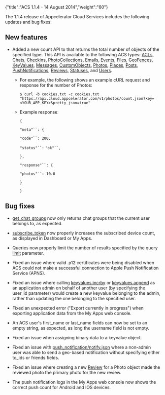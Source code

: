 {"title":"ACS 1.1.4 - 14 August 2014","weight":"60"}

The 1.1.4 release of Appcelerator Cloud Services includes the following updates and bug fixes:

## New features

* Added a new count API to that returns the total number of objects of the specified type. This API is available to the following ACS types: [ACLs](/arrowdb/latest/#!/api/ACLs), [Chats](/arrowdb/latest/#!/api/Chats), [Checkins](/arrowdb/latest/#!/api/Checkins), [PhotoCollections](/arrowdb/latest/#!/api/PhotoCollections), [Emails](/arrowdb/latest/#!/api/Emails), [Events](/arrowdb/latest/#!/api/Events), [Files](/arrowdb/latest/#!/api/Files), [GeoFences](/arrowdb/latest/#!/api/GeoFences), [KeyValues](/arrowdb/latest/#!/api/KeyValues), [Messages](/arrowdb/latest/#!/api/Messages), [CustomObjects](/arrowdb/latest/#!/api/CustomObjects), [Photos](/arrowdb/latest/#!/api/Photos), [Places](/arrowdb/latest/#!/api/Places), [Posts](/arrowdb/latest/#!/api/Posts), [PushNotifications](/arrowdb/latest/#!/api/PushNotifications), [Reviews](/arrowdb/latest/#!/api/Reviews), [Statuses](/arrowdb/latest/#!/api/Statuses), and [Users](/arrowdb/latest/#!/api/Users).

    * For example, the following shows an example cURL request and response for the number of Photos:

        `$ curl -b cookies.txt -c cookies.txt` `"https://api.cloud.appcelerator.com/v1/photos/count.json?key=<YOUR_APP_KEY>&pretty_json=true"`

    * Example response:

        `{`

        `"meta"``: {`

        `"code"``: 200,`

        `"status"``:` `"ok"``,`

        `},`

        `"response"``: {`

        `"photos"``: 10.0`

        `}`

        `}`

## Bug fixes

* [get\_chat\_groups](/arrowdb/latest/#!/api/Chats-method-get_chat_groups) now only returns chat groups that the current user belongs to, as expected.

* [subscribe\_token](/arrowdb/latest/#!/api/PushNotifications-method-subscribe_token) now properly increases the subscribed device count, as displayed in Dashboard or My Apps.

* Queries now properly limit the number of results specified by the query [limit](/arrowdb/latest/#!/guide/search_query-section-skip-and-limit) parameter.

* Fixed an issue where valid .p12 certificates were being disabled when ACS could not make a successful connection to Apple Push Notification Service (APNS).

* Fixed an issue where calling [keyvalues.incrby](/arrowdb/latest/#!/api/KeyValues-method-incrby) or [keyvalues.append](/arrowdb/latest/#!/api/KeyValues-method-append) as an application admin on behalf of another user (by specifying the user\_id parameter) would create a new keyvalue belonging to the admin, rather than updating the one belonging to the specified user.

* Fixed an unexpected error ("Export currently in progress") when exporting application data from the My Apps web console.

* An ACS user's first\_name or last\_name fields can now be set to an empty string, as expected, as long the username field is not empty.

* Fixed an issue when assigning binary data to a keyvalue object.

* Fixed an issue with [push\_notification/notify.json](/arrowdb/latest/#!/api/PushNotifications-method-notify) where a non-admin user was able to send a geo-based notification without specifying either to\_ids or friends fields.

* Fixed an issue where creating a new [Review](/arrowdb/latest/#!/api/Reviews-method-create) for a Photo object made the reviewed photo the primary photo for the new review.

* The push notification logs in the My Apps web console now shows the correct push count for Android and IOS devices.
